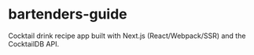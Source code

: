 # bartenders-guide
Cocktail drink recipe app built with Next.js (React/Webpack/SSR) and the CocktailDB API.
